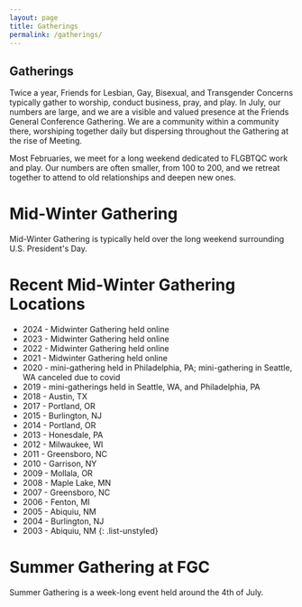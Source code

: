 ```yaml
---
layout: page
title: Gatherings
permalink: /gatherings/
---
```


## Gatherings
Twice a year, Friends for Lesbian, Gay, Bisexual, and Transgender Concerns typically gather to worship, conduct business, pray, and play. In July, our numbers are large, and we are a visible and valued presence at the Friends General Conference Gathering. We are a community within a community there, worshiping together daily but dispersing throughout the Gathering at the rise of Meeting.

Most Februaries, we meet for a long weekend dedicated to FLGBTQC work and play. Our numbers are often smaller, from 100 to 200, and we retreat together to attend to old relationships and deepen new ones.

# Mid-Winter Gathering

Mid-Winter Gathering is typically held over the long weekend surrounding U.S. President's Day.

# Recent Mid-Winter Gathering Locations

- 2024 - Midwinter Gathering held online
- 2023 - Midwinter Gathering held online
- 2022 - Midwinter Gathering held online
- 2021 - Midwinter Gathering held online
- 2020 - mini-gathering held in Philadelphia, PA; mini-gathering in Seattle, WA canceled due to covid
- 2019 - mini-gatherings held in Seattle, WA, and Philadelphia, PA
- 2018 - Austin, TX
- 2017 - Portland, OR
- 2015 - Burlington, NJ
- 2014 - Portland, OR
- 2013 - Honesdale, PA
- 2012 - Milwaukee, WI
- 2011 - Greensboro, NC
- 2010 - Garrison, NY
- 2009 - Mollala, OR
- 2008 - Maple Lake, MN
- 2007 - Greensboro, NC
- 2006 - Fenton, MI
- 2005 - Abiquiu, NM
- 2004 - Burlington, NJ
- 2003 - Abiquiu, NM
{: .list-unstyled}

# Summer Gathering at FGC

Summer Gathering is a week-long event held around the 4th of July.
